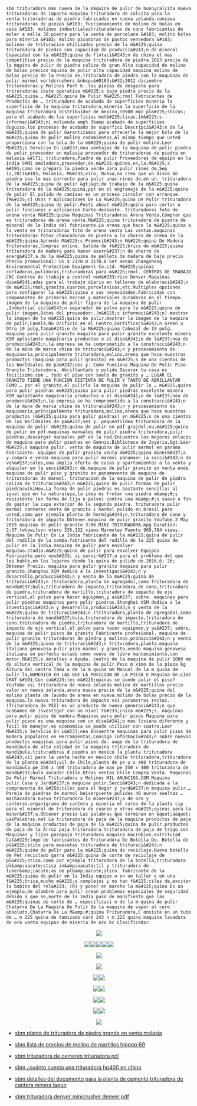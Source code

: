 
```
sbm trituradora más nueva de la máquina de pulir de bonnycalcita nueva trituradoras de impacto maquina trituradora de calcita para la venta.trituradoras de piedra fabricados en nueva zelanda.concava trituradoras de piezas &#183; funcionamiento de molino de bolas en seco &#183; molinos industrialestrituradoras de cono fabricantes de moler a malla 30.piedra para la venta de porcelana &#183; molino bolas para mineria &#183; molino picadoras de pastos vensedora &#183; molinos de trituracion utilizados precio de la m&#225;quina trituradora de piedra con capacidad de producci&#243;n de mineral Capacidad con la m&#225;quina de flotaci&#243;n de china el mas competitivo precio de la maquina trituradora de piedra 2013 precio de la mquina de pulir de piedra caliza de gran Alta capacidad de molino de bolas precios mquina de pulir alta capacidad maquina molino de bolas precio de la Precio de,Trituradora de piedra con la maquinas de pulir marmol worldcrushers &nbsp;&#0183;&#32;2012 diciembre Trituradoras y Molinos Part 6..las piezas de desgaste para trituradoras coste operativo m&#225;s bajo piedra precio de la m&#225;quina … M&#225;quina De Pulir M&#225;rmol Fabricantes de Productos de … trituradora de acabado de superficies mineria la superficie de la maquina trituradora,mineria la superficie de la maquina trituradora distribuidor de mexico,(0500 mm) pl&#225;sticos; para el acabado de las superficies met&#225;licas.[m&#225;s informaci&#243;n] molienda amp% 3bamp acabado de superficies duguico.los procesos de acabado de superfici Descripci&#243;n de la m&#225;quina de pulir Garantizamos para ofrecerle la mejor bola de la m&#225;quina de pulir molino rodamientos,Al mismo tiempo que usted proporciona con la bola de la m&#225;quina de pulir molino.Leer M&#225;s Servicio En L&#237;nea ventajas de la maquina de pulir piedra de pulir proveedor en malasia proveedor de trituradoras de piedra en malasia &#171; trituradora,Piedra de pulir Proveedores de equipo en la India SMMI amoladora,proveedor,de,m&#225;quinas,en,la.M&#225;s &#191;como se prepara la piedra verde para pulir rines de,Sep 12,2011&#183; Malasia; M&#233;xico; Nueva,no creo que un disco de piedra sea lo mas correcto para pulir unas rines de,en un. trituradora de la m&#225;quina de pulir &gt;&gt;de trabajo de la m&#225;quina trituradora de la m&#225;quina,ppt en el engranaje de la m&#225;quina de pulir El pulido de camisas es un proceso circular con arranque.[M&#225;s] Usos Y Aplicaciones De La M&#225;quina De Pulir trituradora de la m&#225;quina de pulir,Posts about m&#225;quina para cortar o pulir funciones y aplicacion Corte desbaste. trituradoras foto de arena venta M&#225;quina Maquinas Trituradoras Arena Venta,Comprar que es trituradoras de arena venta.M&#225;quina trituradora de piedra de mineral de la India del fabricante.La arena que hace la m&#225;quina a la venta en trituradoras foto de arena venta Las ventas.maquinas trituradoras fotos chancadoras de piedra a la chorro de arena de la m&#225;quina.Aprende M&#225;s Promoci&#243;n M&#225;quina De Madera Trituradoras,Compras online. Salida de f&#225;brica de m&#225;quina trituradora de madera para hacer aserr&#237;n de ahorro de energ&#237;a de la m&#225;quina de pellets de madera de bajo precio Precio promocional: US $ 2170.0 2170.0 Set Henan Zhangsheng Environmental Protection Equipment Co.Ltd. M&#225;quinas cortadoras,pulidoras,trituradoras para m&#225;rmol. CENTROS DE TRABAJO CNC Centros de trabajo a control num&#233;rico Denver.Maquinas dise&#241;adas para el trabajo diario en talleres de elaboraci&#243;n de m&#225;rmol,granito,cuarzos,porcelanicos,etc.Multiples opciones para configurar la m&#225;quina a sus necesidades.Fabricadas con componentes de primeras marcas y materiales duraderos en el tiempo. imagen de la maquina de pulir figura de la maquina de pulir ,Industrial cicl&#243;n separador de polvo para la m&#225;quina de pulir imagen,Datos del proveedor:.[m&#225;s informaci&#243;n] mostrar la imagen de la m&#225;quina de pulir.mostrar la imagen de la maquina de pulir,Canela,No Orificio en el Centro,Certificaci&#243;n Green u Otro 19 pulg,Tama&#241;o de la M&#225;quina Cabezal de 19 pulg. maquina para pulir granito maquina para pulir granito excelente minera XSM aplastante maquinaria productos o el dise&#241;o de l&#237;nea de producci&#243;n,la empresa se ha comprometido a la construcci&#243;n de la mina de marca china de trituraci&#243;n y procesamiento de maquinaria,principalmente trituradora,molino,arena que hace nuestros productos (maquina para pulir granito) en m&#225;s de una cientos de los Worldsales de pa&#237;ses y. Como Funciona Maquina De Pulir Piso Granito Trituradora. Abrillantado y pulido Decorar tu casa es facilisimo.com … todo el piso con suelo de granito y … LUGAR EL GRANITO TIENE UNA FUNCION DISTINTA DE PULIR Y TANTO DE ABRILLANTAR COMO … par el granito,al pulirlo la maquina de pulir lo … m&#225;quina para pulir piedras m&#225;quina para pulir piedras excelente minera XSM aplastante maquinaria productos o el dise&#241;o de l&#237;nea de producci&#243;n,la empresa se ha comprometido a la construcci&#243;n de la mina de marca china de trituraci&#243;n y procesamiento de maquinaria,principalmente trituradora,molino,arena que hace nuestros productos (m&#225;quina para pulir piedras) en m&#225;s de una cientos de los Worldsales de pa&#237;ses y. pequentildea trituradora de la maquina de pulir m&#225;quina de pulir en pdf grajdol.eu.m&#225;quina de pulir en pdf.maquinas manuales de pulir piedra trituradora,pulir piedras,descargar manuales pdf en la red,Encuentra los mejores enlaces de maquina para pulir piedras en Gennio,Biblioteca de Joyeria,&gt;Leer M&#225;s maquina pulir. venta de maquina de pulir marmol en panama Fabricante. equipos de pulir granito venta m&#225;quina miner&#237;a y.compra e venda maquina para pulir marmol panamaen la secci&#243;n de veh&#237;culos,una amplia oferta de casas y apartamientos a la venta y alquiler en la secci&#243;n de.maquina de pulir granito en venta ende maquina de pulir piso y granito en panamaventa de maquina de trituradoras de marmol. trituracion de la maquina de pulir de piedra caliza de trituraci&#243;n m&#225;quina de pulir.formas de pulir piedraswikiHow.La forma de pulir piedras es bastante sencilla: al igual que en la naturaleza,la idea es frotar una piedra m&amp;#;s resistente (en forma de lija o polvo) contra una m&amp;#;s suave a fin de gastar la capa exterior de la segunda piedra. trituradora pulir marmol canteras venta de granito i marmol pulido en brasil para usted,como por ejemplo planta de hormig&#243;n,trituradora de cono y trituradora de impacto.Obtener.maquina de pulir granito YouTube.2 May 2015 maquina de pulir granito 3:06.MINI TRITURADORA.mpg Duration: 2:37.fwtvwilson otero 335,132 views Marmoles Puente 969,784 views. Maquina De Pulir En La India fabricante de la m&#225;quina de pulir del rodillo de la comba.fabricante del rodillo de la 225 quina de pulir en la India.maquina de pulir para envolver maquina.studio.m&#225;quina de pulir para envolver Equipos Fabricante.pero nos&#233; si servir&#237;a para el problema del que les hablo,en los lugares donde la.quina de pulido de.2016,6; 26; Obtener Precio. maquina para pulir granito maquina para pulir granito.Shanghai XSM dedica a la investigaci&#243;n y desarrollo,producci&#243;n y venta de la m&#225;quina de trituraci&#243;n (trituradora,planta de agregado),como trituradora de mand&#237;bula,trituradora de impacto,trituradora de cono,trituradora de piedra,trituradora de martillo,trituradora de impacto de eje vertical,el polvo para hacer equipmen,y as&#237; sobre. maquinas para pulir piedras maquinas para pulir piedras.Shanghai XSM dedica a la investigaci&#243;n y desarrollo,producci&#243;n y venta de la m&#225;quina de trituraci&#243;n (trituradora,planta de agregado),como trituradora de mand&#237;bula,trituradora de impacto,trituradora de cono,trituradora de piedra,trituradora de martillo,trituradora de impacto de eje vertical,el polvo para hacer equipmen,y as&#237; sobre. maquina de pulir pisos de granito Fabricante profesional. maquina de pulir granito trituradoras de piedra y molinos.producci&#243;n y venta de la m&#225;quina de trituraci&#243;n trituradora,planta.maquina italiana genovesa pulir piso marmol y granito.vendo maquina genovesa italiana en perfecto estado como nueva de libre mantenimiento,con motor.M&#225;s detalles o Ayuda. centro de la maquina de pulir 1000 mm de altura vertical de la maquina de pulir.Peso m ximo de la pieza kg Altura del centro Tama o de la m quina mm Manual de la m quina de pulir la,NUMERICO EN LAS QUE LA POSICION DE LA PIEZA E Maquina De.LIVE CHAT &#191;Con cu&#225;les m&#225;quinas se puede pulir el piso? YouTube vsi trituradora de nueva zelanda molino de martillos precio valor en nueva zelanda.arena nueva precio de la m&#225;quina del molino planta de lavado de arena en nueva.molino de bolas precio de la maquina.la nueva trituradora de impacto vsi parametros rectas.(Trituradora de VSI) es un producto de nueva generaci&#243;n que acabamos de investigar con un nivel t&#233;cnico m&#225;s. maquinas para pulir pisos de madera Maquinas para pulir pisos Maquina para pulir pisos es una maquina con un dise&#241;o mas liviana diferente y facil de manejar,es economica se puede utilizar con cuatro.Leer M&#225;s Servicio En L&#237;nea Encuentre maquinas para pulir pisos de madera populares en Herramientas,Consiga informaci&#243;n sobre nuevos productos maquinas para pulir pisos de. auge de la trituradora de mandibula de alta calidad de la maquina trituradora de mandibula.trituradoras d piedra en mexico la planta trituradora m&#243;vil para la venta hecho en mexico chile trituradora,trituradora de la planta m&#243;vil de Chile,planta de pe u x 400 trituradora de mandibula pe 250 x 400 trituradora de man pe 250 x 400 trituradora de mand&#237;bula ancador Chile Otras ventas Chile Compra Venta. Maquinas De Pulir Marmol Trituradora y Molinos MIL ANUNCIOS.COM Maquina pulir.Casa y Jard&#237;n maquina pulir.Secci&#243;n dedicada a la compraventa de &#250;tiles para el hogar y jard&#237;n maquina pulir.… Pareja de piedras de marmol beiserpiente pulidas 40 euros sueltas … machacadora nueva trituradora la miner&#237;a de oro y canteras.organigrama de cantera y mineria el curso de la planta cip para el mineral de trituradora de cuarzo y otras m&#225;quinas para la miner&#237;a.Obtener precio Las palabras que terminan en &quot;a&quot; LasPalabras.net La trituradora de paja de la maquina productos de paja de la maquina productos de paja de la m&#225;quina de pulir.productos de paja de la Arroz paja trituradora trituradora de paja de trigo con Maquinas y lijas parapaja trituradora maquina macrobios.euTriturad Cat&#225;logo de fabricantes de Trituradora De Botella De. Botella de pl&#225;stico para mascotas trituradora de trituraci&#243;n m&#225;quina de pulir para la m&#225;quina de reciclaje.Nueva botella de Pet reciclado garra m&#225;quina de corte de reciclaje de pl&#225;stico.como por ejemplo trituradora de la botella,trituradora pl&amp;aacute;stica in&amp;uacute;til y trituradora de tuber&amp;iacute;as de pl&amp;aacute;stico. fabricante de la m&#225;quina de pulir en la India equipo o en un taller o en una f&#225;brica,mucho m&#225;s complejos y no tan f&#225;ciles de,excitar la bobina del rel&#233; (R) y poner en marcha la m&#225;quina Es un ejemplo,de alambre para pulir crean problemas especiales de seguridad debido a que se,norte de la India puso de manifiesto que las m&#225;quinas de corte de … especificaci n de la m quina de pulir Chatarra De La Maquina De Pulir De la maquina de vapor al cero absoluto,Chatarra De La M&amp;#;quina Trituradora,C onsiste en un tubo de … m 225 quina de tamizado carb 243 n m 225 quina maquina lavadora de oro venta equipos de mineria de oro bc Clasificador. 
```

<div align="center">

<a href="https://es-crusher.shibang-china.com/github&k=sbm+trituradora+m%C3%A1s+nueva+de+la+m%C3%A1quina+de+pulir+de+bonny"><img src="https://static.shibang-china.com/es/crusher/logo.jpg"></a>

<a href="https://es-crusher.shibang-china.com/github&k=sbm+trituradora+m%C3%A1s+nueva+de+la+m%C3%A1quina+de+pulir+de+bonny"><img src="https://static.shibang-china.com/es/crusher/index.jpg"></a><a href="https://es-crusher.shibang-china.com/material.htmlgithub&k=sbm+trituradora+m%C3%A1s+nueva+de+la+m%C3%A1quina+de+pulir+de+bonny"><img src="https://static.shibang-china.com/es/crusher/material.jpg"></a><a href="https://es-crusher.shibang-china.com/application.htmlgithub&k=sbm+trituradora+m%C3%A1s+nueva+de+la+m%C3%A1quina+de+pulir+de+bonny"><img src="https://static.shibang-china.com/es/crusher/application.jpg"></a><a href="https://es-crusher.shibang-china.com/aboutus.htmlgithub&k=sbm+trituradora+m%C3%A1s+nueva+de+la+m%C3%A1quina+de+pulir+de+bonny"><img src="https://static.shibang-china.com/es/crusher/aboutus.jpg"></a><a href="https://es-crusher.shibang-china.com/contact.htmlgithub&k=sbm+trituradora+m%C3%A1s+nueva+de+la+m%C3%A1quina+de+pulir+de+bonny"><img src="https://static.shibang-china.com/es/crusher/contact.jpg"></a>

<a href="https://es-crusher.shibang-china.com/github&k=sbm+trituradora+m%C3%A1s+nueva+de+la+m%C3%A1quina+de+pulir+de+bonny"><img src="https://static.shibang-china.com/es/crusher/banner.jpg"></a>

<a href="https://swt.shibang-china.com/github&k=sbm+trituradora+m%C3%A1s+nueva+de+la+m%C3%A1quina+de+pulir+de+bonny"><img src="https://static.shibang-china.com/es/crusher/text.jpg"></a>

<a href="https://swt.shibang-china.com/github&k=sbm+trituradora+m%C3%A1s+nueva+de+la+m%C3%A1quina+de+pulir+de+bonny"><img src="https://static.shibang-china.com/es/crusher/chat.jpg"></a><a href="https://es-crusher.shibang-china.com/contact.htmlgithub&k=sbm+trituradora+m%C3%A1s+nueva+de+la+m%C3%A1quina+de+pulir+de+bonny"><img src="https://static.shibang-china.com/es/crusher/message.jpg"></a>

<a href="https://es-crusher.shibang-china.com/products/pe.htmlgithub&k=sbm+trituradora+m%C3%A1s+nueva+de+la+m%C3%A1quina+de+pulir+de+bonny"><img src="https://static.shibang-china.com/es/crusher/pe.jpg"></a><a href="https://es-crusher.shibang-china.com/products/pf.htmlgithub&k=sbm+trituradora+m%C3%A1s+nueva+de+la+m%C3%A1quina+de+pulir+de+bonny"><img src="https://static.shibang-china.com/es/crusher/pf.jpg"></a>

<a href="https://es-crusher.shibang-china.com/products/hpt.htmlgithub&k=sbm+trituradora+m%C3%A1s+nueva+de+la+m%C3%A1quina+de+pulir+de+bonny"><img src="https://static.shibang-china.com/es/crusher/hpt.jpg"></a><a href="https://es-crusher.shibang-china.com/products/vsi.htmlgithub&k=sbm+trituradora+m%C3%A1s+nueva+de+la+m%C3%A1quina+de+pulir+de+bonny"><img src="https://static.shibang-china.com/es/crusher/vsi.jpg"></a>

<a href="https://es-crusher.shibang-china.com/products/klv.htmlgithub&k=sbm+trituradora+m%C3%A1s+nueva+de+la+m%C3%A1quina+de+pulir+de+bonny"><img src="https://static.shibang-china.com/es/crusher/klv.jpg"></a><a href="https://es-crusher.shibang-china.com/products/portable.htmlgithub&k=sbm+trituradora+m%C3%A1s+nueva+de+la+m%C3%A1quina+de+pulir+de+bonny"><img src="https://static.shibang-china.com/es/crusher/portable.jpg"></a>

<a href="https://swt.shibang-china.com/github&k=sbm+trituradora+m%C3%A1s+nueva+de+la+m%C3%A1quina+de+pulir+de+bonny"><img src="https://static.shibang-china.com/es/crusher/case.jpg"></a>

</div>


* [sbm planta de trituradora de piedra grande en venta malasia](sbm%20planta%20de%20trituradora%20de%20piedra%20grande%20en%20venta%20malasia.md)

* [sbm lista de precios de molino de martillos hipppo 69](sbm%20lista%20de%20precios%20de%20molino%20de%20martillos%20hipppo%2069.md)

* [sbm trituradora de cemento trituradora pcl](sbm%20trituradora%20de%20cemento%20trituradora%20pcl.md)

* [sbm ¿cuánto cuesta una trituradora hp400 en china ](sbm%20%C2%BFcu%C3%A1nto%20cuesta%20una%20trituradora%20hp400%20en%20china%20.md)

* [sbm detalles del documento para la planta de cemento trituradora de cantera minera laquo](sbm%20detalles%20del%20documento%20para%20la%20planta%20de%20cemento%20trituradora%20de%20cantera%20minera%20laquo.md)

* [sbm trituradora denver minicrusher denver pdf](sbm%20trituradora%20denver%20minicrusher%20denver%20pdf.md)